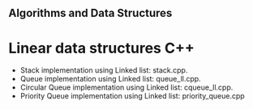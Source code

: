 ## Algorithms and Data Structures

# Linear data structures C++

  - Stack implementation using Linked list: stack.cpp.
  - Queue implementation using Linked list: queue_ll.cpp.
  - Circular Queue implementation using Linked list: cqueue_ll.cpp.
  - Priority Queue implementation using Linked list: priority_queue.cpp
